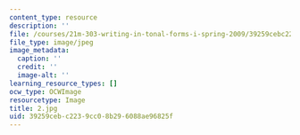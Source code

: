 ```yaml
---
content_type: resource
description: ''
file: /courses/21m-303-writing-in-tonal-forms-i-spring-2009/39259cebc2239cc08b296088ae96825f_2.jpg
file_type: image/jpeg
image_metadata:
  caption: ''
  credit: ''
  image-alt: ''
learning_resource_types: []
ocw_type: OCWImage
resourcetype: Image
title: 2.jpg
uid: 39259ceb-c223-9cc0-8b29-6088ae96825f
---
```

